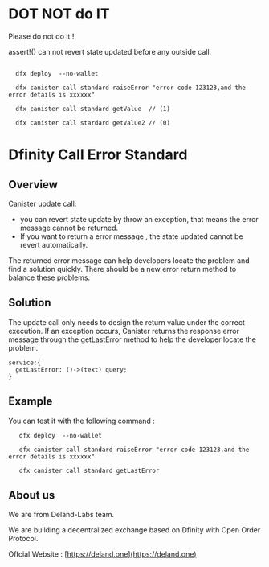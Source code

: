# DOT NOT do IT

Please do not do it !

assert!() can not revert state updated before any outside call.

```

  dfx deploy  --no-wallet      

  dfx canister call standard raiseError "error code 123123,and the error details is xxxxxx"

  dfx canister call standard getValue  // (1)

  dfx canister call stardard getValue2 // (0)
```

# Dfinity Call Error Standard

## Overview

Canister update call:
  + you can revert state update by throw an exception,  that means the error message cannot be returned. 
  + If you want to return a error message , the state updated cannot be revert automatically. 

 The returned error message can help developers locate the problem and find a solution quickly. There should be a new error return method to balance these problems.

 ## Solution

The update call only needs to design the return value under the correct execution. If an exception occurs, Canister returns the response error message through the getLastError method to help the developer locate the problem.

```
service:{
  getLastError: ()->(text) query;
}
```

## Example 
   You can test it with the following command :

   ```
      dfx deploy  --no-wallet      

      dfx canister call standard raiseError "error code 123123,and the error details is xxxxxx"

      dfx canister call standard getLastError
   ```

## About us

   We are from Deland-Labs team. 

   We are building a decentralized exchange based on Dfinity with Open Order Protocol.

   Offcial Website : [https://deland.one](https://deland.one)
